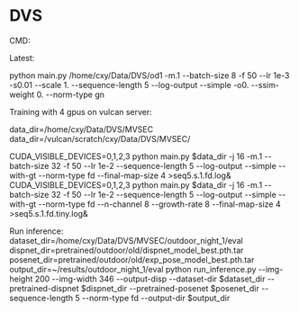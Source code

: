 # DVS

CMD:

Latest:

python main.py /home/cxy/Data/DVS/od1 -m.1 --batch-size 8 -f 50 --lr 1e-3  -s0.01 --scale 1. --sequence-length 5 --log-output --simple -o0. --ssim-weight 0. --norm-type gn

Training with 4 gpus on vulcan server:

data_dir=/home/cxy/Data/DVS/MVSEC
data_dir=/vulcan/scratch/cxy/Data/DVS/MVSEC/


CUDA_VISIBLE_DEVICES=0,1,2,3 python main.py $data_dir -j 16 -m.1 --batch-size 32 -f 50 --lr 1e-2  --sequence-length 5 --log-output --simple  --with-gt  --norm-type fd --final-map-size 4 >seq5.s.1.fd.log&
CUDA_VISIBLE_DEVICES=0,1,2,3 python main.py $data_dir -j 16 -m.1 --batch-size 32 -f 50 --lr 1e-2  --sequence-length 5 --log-output --simple  --with-gt  --norm-type fd --n-channel 8 --growth-rate 8 --final-map-size 4 >seq5.s.1.fd.tiny.log&

Run inference:
dataset_dir=/home/cxy/Data/DVS/MVSEC/outdoor_night_1/eval
dispnet_dir=pretrained/outdoor/old/dispnet_model_best.pth.tar
posenet_dir=pretrained/outdoor/old/exp_pose_model_best.pth.tar
output_dir=~/results/outdoor_night_1/eval
python run_inference.py --img-height 200 --img-width 346 --output-disp --dataset-dir $dataset_dir --pretrained-dispnet $dispnet_dir --pretrained-posenet $posenet_dir  --sequence-length 5 --norm-type fd --output-dir $output_dir


